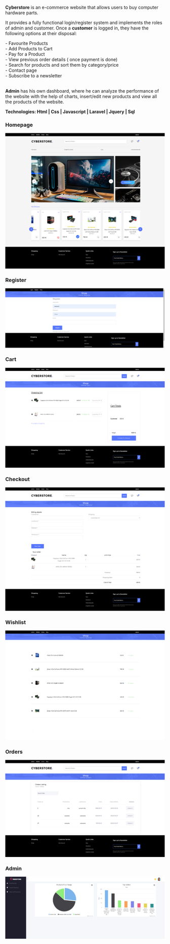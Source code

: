 <b>Cyberstore</b> is an e-commerce website that allows users to buy computer hardware parts.

<p>It provides a fully functional login/register system and implements the roles of admin and customer. 
  Once a <b>customer</b> is logged in, they have the following options at their disposal: </p>
  - Favourite Products
  <br/>
  - Add Products to Cart
  <br/>
  - Pay for a Product
  <br/>
  - View previous order details ( once payment is done)
  <br/>
  - Search for products and sort them by category/price
  <br/>
  - Contact page
  <br/>
  - Subscribe to a newsletter
  <br/>
  <br/>
<p><b>Admin</b> has his own dashboard, where he can analyze the performance of the website with the help of charts, insert/edit new products and view all the products of the website.</p>

<b>Technologies:<b/>
    Html | Css | Javascript | Laravel | Jquery | Sql

    
<h3>Homepage</h3>

![My Image](!screenshots/home.png)

<h3>Register</h3>

![My Image](!screenshots/register.png)

<h3>Cart</h3>

![My Image](!screenshots/cart.png)
    
<h3>Checkout</h3>

![My Image](!screenshots/checkout.png)
    
<h3>Wishlist</h3>

![My Image](!screenshots/wishlist.png)
    
<h3>Orders</h3>

![My Image](!screenshots/orders.png)

<h3>Admin</h3>

![My Image](!screenshots/admin.png)
